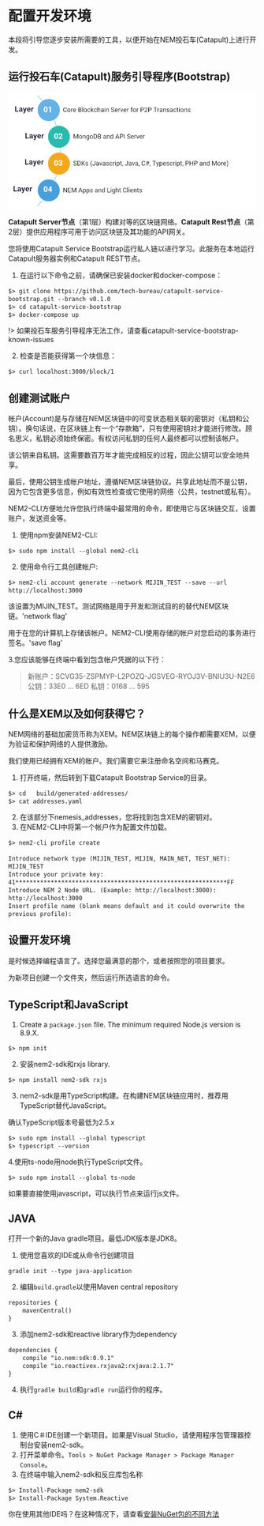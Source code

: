 <h1>配置开发环境</h1>

本段将引导您逐步安装所需要的工具，以便开始在NEM投石车(Catapult)上进行开发。

<h2>运行投石车(Catapult)服务引导程序(Bootstrap)</h2>

![](../images/four-layer-architecture-basic.png)

**Catapult Server节点**（第1层）构建对等的区块链网络。**Catapult Rest节点**（第2层）提供应用程序可用于访问区块链及其功能的API网关。

您将使用Catapult Service Bootstrap运行私人链以进行学习。此服务在本地运行Catapult服务器实例和Catapult REST节点。

1. 在运行以下命令之前，请确保已安装docker和docker-compose：

``` 
$> git clone https://github.com/tech-bureau/catapult-service-bootstrap.git --branch v0.1.0
$> cd catapult-service-bootstrap  
$> docker-compose up
```

!> 如果投石车服务引导程序无法工作，请查看catapult-service-bootstrap-known-issues

2. 检查是否能获得第一个块信息：

```
$> curl localhost:3000/block/1
```

<h2>创建测试账户</h2>

帐户(Account)是与存储在NEM区块链中的可变状态相关联的密钥对（私钥和公钥）。换句话说，在区块链上有一个“存款箱”，只有使用密钥对才能进行修改。顾名思义，私钥必须始终保密。有权访问私钥的任何人最终都可以控制该帐户。

该公钥来自私钥。这需要数百万年才能完成相反的过程，因此公钥可以安全地共享。

最后，使用公钥生成帐户地址，遵循NEM区块链协议。共享此地址而不是公钥，因为它包含更多信息，例如有效性检查或它使用的网络（公共，testnet或私有）。

NEM2-CLI方便地允许您执行终端中最常用的命令，即使用它与区块链交互，设置账户，发送资金等。

1. 使用npm安装NEM2-CLI:

```
$> sudo npm install --global nem2-cli
```

2. 使用命令行工具创建帐户:

```
$> nem2-cli account generate --network MIJIN_TEST --save --url http://localhost:3000
```

该设置为MIJIN_TEST。测试网络是用于开发和测试目的的替代NEM区块链。'network flag'

用于在您的计算机上存储该帐户。NEM2-CLI使用存储的帐户对您启动的事务进行签名。'save flag'

3.您应该能够在终端中看到包含帐户凭据的以下行：

> 新账户：SCVG35-ZSPMYP-L2POZQ-JGSVEG-RYOJ3V-BNIU3U-N2E6
> 公钥：33E0 ... 6ED
> 私钥：0168 ... 595

<h2>什么是XEM以及如何获得它？</h2>

NEM网络的基础加密货币称为XEM。NEM区块链上的每个操作都需要XEM，以便为验证和保护网络的人提供激励。

我们使用已经拥有XEM的帐户。我们需要它来注册命名空间和马赛克。

1. 打开终端，然后转到下载Catapult Bootstrap Service的目录。
```
$> cd   build/generated-addresses/ 
$> cat addresses.yaml
```

2. 在该部分下nemesis_addresses，您将找到包含XEM的密钥对。
3. 在NEM2-CLI中将第一个帐户作为配置文件加载。

```
$> nem2-cli profile create 

Introduce network type (MIJIN_TEST, MIJIN, MAIN_NET, TEST_NET): MIJIN_TEST
Introduce your private key: 41************************************************************FF
Introduce NEM 2 Node URL. (Example: http://localhost:3000): http://localhost:3000
Insert profile name (blank means default and it could overwrite the previous profile):
```

<h2>设置开发环境</h2>

是时候选择编程语言了。选择您最满意的那个，或者按照您的项目要求。

为新项目创建一个文件夹，然后运行所选语言的命令。

<h2>TypeScript和JavaScript</h2>

1. Create a `package.json` file. The minimum required Node.js version is 8.9.X.

```
$> npm init
```

2. 安装nem2-sdk和rxjs library.

```
$> npm install nem2-sdk rxjs
```

3. nem2-sdk是用TypeScript构建。在构建NEM区块链应用时，推荐用TypeScript替代JavaScript。

确认TypeScript版本号最低为2.5.x

```
$> sudo npm install --global typescript
$> typescript --version
```

4.使用ts-node用node执行TypeScript文件。

```
$> sudo npm install --global ts-node
```

如果要直接使用javascript，可以执行节点来运行js文件。

<h2>JAVA</h2>

打开一个新的Java gradle项目。最低JDK版本是JDK8。

1. 使用您喜欢的IDE或从命令行创建项目

```
gradle init --type java-application
```

2. 编辑`build.gradle`以使用Maven central repository

```
repositories {
    mavenCentral()
}
```

3. 添加nem2-sdk和reactive library作为dependency

```
dependencies {
    compile "io.nem:sdk:0.9.1"
    compile "io.reactivex.rxjava2:rxjava:2.1.7"
}
```

4. 执行`gradle build`和`gradle run`运行你的程序。

<h2>C#</h2>

1. 使用C＃IDE创建一个新项目。如果是Visual Studio，请使用程序包管理器控制台安装nem2-sdk。
2. 打开菜单命令。`Tools > NuGet Package Manager > Package Manager Console`。
3. 在终端中输入nem2-sdk和反应库包名称

```
$> Install-Package nem2-sdk 
$> Install-Package System.Reactive
```

你在使用其他IDE吗？在这种情况下，请查看[安装NuGet包的不同方法](https://docs.microsoft.com/en-us/nuget/consume-packages/ways-to-install-a-package)
